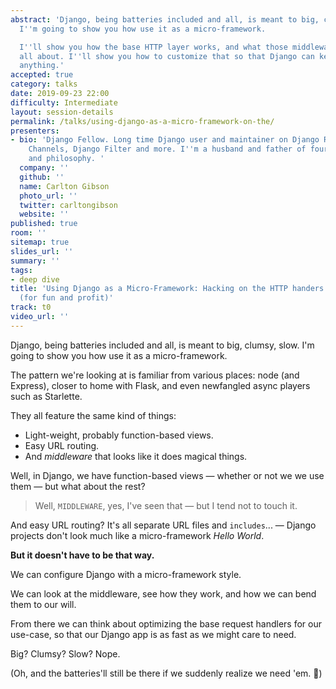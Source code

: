 ```yaml
---
abstract: 'Django, being batteries included and all, is meant to big, clumsy, slow.
  I''m going to show you how use it as a micro-framework.

  I''ll show you how the base HTTP layer works, and what those middleware things are
  all about. I''ll show you how to customize that so that Django can keep up with
  anything.'
accepted: true
category: talks
date: 2019-09-23 22:00
difficulty: Intermediate
layout: session-details
permalink: /talks/using-django-as-a-micro-framework-on-the/
presenters:
- bio: 'Django Fellow. Long time Django user and maintainer on Django REST Framework,
    Channels, Django Filter and more. I''m a husband and father of four. I like cooking
    and philosophy. '
  company: ''
  github: ''
  name: Carlton Gibson
  photo_url: ''
  twitter: carltongibson
  website: ''
published: true
room: ''
sitemap: true
slides_url: ''
summary: ''
tags:
- deep dive
title: 'Using Django as a Micro-Framework: Hacking on the HTTP handers and middleware
  (for fun and profit)'
track: t0
video_url: ''
---
```


Django, being batteries included and all, is meant to big, clumsy, slow. I'm going to show you how use it as a micro-framework.

The pattern we're looking at is familiar from various places: node (and Express), closer to home with Flask, and even newfangled async players such as Starlette.

They all feature the same kind of things:

* Light-weight, probably function-based views.
* Easy URL routing.
* And _middleware_ that looks like it does magical things.

Well, in Django, we have function-based views — whether or not we we use them — but what about the rest?

> Well, `MIDDLEWARE`, yes, I've seen that — but I tend not to touch it.

And easy URL routing? It's all separate URL files and `includes`... — Django projects don't look much like a micro-framework _Hello World_.

**But it doesn't have to be that way.**

We can configure Django with a micro-framework style.

We can look at the middleware, see how they work, and how we can bend them to our will.

From there we can think about optimizing the base request handlers for our use-case, so that our Django app is as fast as we might care to need.

Big? Clumsy? Slow? Nope.

(Oh, and the batteries'll still be there if we suddenly realize we need 'em. 🙂)